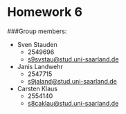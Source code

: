 # Homework 6

###Group members:

* Sven Stauden
	* 2549696
	* s9svstau@stud.uni-saarland.de
* Janis Landwehr
	* 2547715
	* s9jaland@stud.uni-saarland.de	 
* Carsten Klaus
	* 2554140 
	* s8caklau@stud.uni-saarland.de

